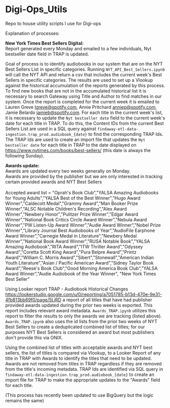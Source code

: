 # Digi-Ops_Utils
Repo to house utility scripts I use for Digi-ops

Explanation of processes:

**New York Times Best Sellers Digital:**<br>
Report generated every Monday and emailed to a few individuals, Nyt bestseller date field in TRAP is updated.

Goal of process is to identify audiobooks in our system that are on the NYT Best Sellers List in specific categories.
Running `NYT_API_Best_Sellers.ipynb` will call the NYT API and return a csv that includes the current week's Best Sellers in specific categories. The results are used to set up a Vlookup against the historical accumulation of the reports generated by this process. To find new books that are not in the accumulated historical list it is necessary to search Gateway using Title and Author to find matches in our system. Once the report is completed for the current week it is emailed to Lauren Greve <lgreve@spotify.com>, Annie Pritchard <anniep@spotify.com>, Jamie Belardo <jamieb@spotify.com>. 
For each title in the current week's list, it is necessary to update the `Nyt bestseller date` field to the current week's date for each title in TRAP. To do this, the Content IDs from the current Best Sellers List are used in a SQL query against `findaway-etl-data-ingestion.trap_prod.audiobook_{date}` to find the corresponding TRAP Ids. The TRAP Ids are used to create an import file that updates the `Nyt bestseller date` for each title in TRAP to the date displayed on https://www.nytimes.com/books/best-sellers/ (this date is always the following Sunday).





**Awards update:**<br>
Awards are updated every two weeks generally on Monday.<br>
Awards are provided by the publisher but we are only interested in tracking certain provided awards and NYT Best Sellers <br><br>
Accepted award list = "Oprah's Book Club","YALSA Amazing Audiobooks for Young Adults","YALSA Best of the Best Winner","Hugo Award Winner","Caldecott Medal","Grammy Award","Man Booker Prize Winner","ALSC Notable Children's Recording","Alex Award Winner","Newbery Honor","Pulitzer Prize Winner","Edgar Award Winner","National Book Critics Circle Award Winner","Nebula Award Winner","PW Listen-Up Award Winner","Audie Award Winner","Nobel Prize Winner","Library Journal Best Audiobooks of Year","AudioFile Earphone Award Winner","Carnegie Medal in Literature","Newbery Medal Winner","National Book Award Winner","RUSA Notable Book","YALSA Amazing Audiobook","RITA Award","ITW Thriller Award","Odyssey Award","Coretta Scott King Award","Pura Belpre Award","Printz Award","William C. Morris Award","Sibert","Stonewall","American Indian Youth Literature","Asian / Pacific American Award","Sidney Taylor Book Award","Reese's Book Club","Good Morning America Book Club","YALSA Award Winner","Audie Audiobook of the Year Winner", "New York Times Best Seller"


Using Looker report TRAP - Audiobook Historical Changes https://lookerstudio.google.com/u/0/reporting/a7051785-b13d-470e-9e31-4fb813bb69f0/page/5LjRD a report of all titles that have had publisher provided awards updated during the prior two weeks is exported. This report includes relevant award metadata. `Awards_TRAP.ipynb` utilizes this report to filter the results to only the awards we are tracking (listed above).
`Awards_TRAP.ipynb` also uses the id lists from the prior two weeks of NYT Best Sellers to create a deduplicated combined list of titles; for our purposes NYT Best Sellers is considered an award but most publishers don't provide this via ONIX.

Using the combined list of titles with acceptable awards and NYT best sellers, the list of titles is compared via Vlookup, to a Looker Report of any title in TRAP with Awards to identify the titles that need to be updated. Awards are not removed from titles in TRAP regardless if they are removed from the title's incoming metadata.
TRAP Ids are identified via SQL query in `findaway-etl-data-ingestion.trap_prod.audiobook_{date}` to create an import file for TRAP to make the appropriate updates to the "Awards" field for each title.

(This process has recently been updated to use BigQuery but the logic remains the same)










